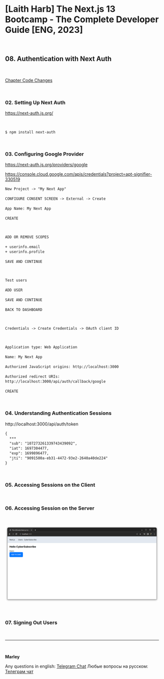 # [Laith Harb] The Next.js 13 Bootcamp - The Complete Developer Guide [ENG, 2023]

<br/>

## 08. Authentication with Next Auth

<br/>

[Chapter Code Changes](https://github.com/webmakaka/Mastering-Next.js-13-with-TypeScript/pull/4)

<br/>

### 02. Setting Up Next Auth

https://next-auth.js.org/

<br/>

```
$ npm install next-auth
```

<br/>

### 03. Configuring Google Provider

https://next-auth.js.org/providers/google

https://console.cloud.google.com/apis/credentials?project=apt-signifier-330519

```
New Project -> "My Next App"

CONFIGURE CONSENT SCREEN -> External -> Create

App Name: My Next App

CREATE
```

<br/>

```
ADD OR REMOVE SCOPES

+ userinfo.email
+ userinfo.profile

SAVE AND CONTINUE
```

<br/>

```
Test users

ADD USER

SAVE AND CONTINUE

BACK TO DASHBOARD
```

<br/>

```
Credentials -> Create Credentials -> OAuth client ID
```

<br/>

```
Application type: Web Application

Name: My Next App

Authorized JavaScript origins: http://localhost:3000

Authorized redirect URIs: http://localhost:3000/api/auth/callback/google

CREATE
```

<br/>

### 04. Understanding Authentication Sessions

http://localhost:3000/api/auth/token

```
{
  ***
  "sub": "107273261339743439092",
  "iat": 1697304477,
  "exp": 1699896477,
  "jti": "9091500a-eb31-4472-93e2-2640a40de224"
}
```

<br/>

### 05. Accessing Sessions on the Client

<br/>

### 06. Accessing Session on the Server

<br/>

![Application](/img/pic-ch08-img01.png?raw=true)

<br/>

### 07. Signing Out Users

<br/>

---

<br/>

**Marley**

Any questions in english: <a href="https://jsdev.org/chat/">Telegram Chat</a>
Любые вопросы на русском: <a href="https://jsdev.ru/chat/">Телеграм чат</a>

```

```
